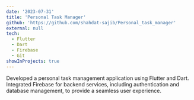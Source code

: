 ```yaml
---
date: '2023-07-31'
title: 'Personal Task Manager'
github: 'https://github.com/shahdat-sajib/Personal_task_manager'
external: null
tech:
  - Flutter
  - Dart
  - Firebase
  - Git
showInProjects: true
---
```


Developed a personal task management application using Flutter and Dart. Integrated Firebase for backend services, including authentication and database management, to provide a seamless user experience.
